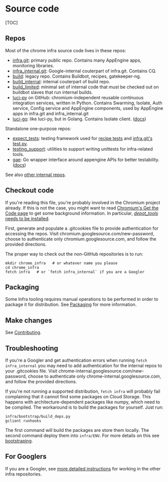# Source code

[TOC]

## Repos
Most of the chrome infra source code lives in these repos:

* [infra.git](..): primary public repo.
  Contains many AppEngine apps, monitoring libraries.
* [infra_internal.git](https://chrome-internal.googlesource.com/infra/infra_internal):
  Google-internal couterpart of infra.git. Contains CQ.
* [build](https://chromium.googlesource.com/chromium/tools/build/): legacy
  repo. Contains Buildbot, recipes, gatekeeper-ng.
* [build_internal](https://chrome-internal.googlesource.com/chrome/tools/build):
  internal couterpart of build repo.
* [build_limited](https://chrome-internal.googlesource.com/chrome/tools/build_limited/scripts/slave/):
  minimal set of internal code that must be checked out on buildbot slaves
  that run internal builds.
* [luci-py](https://github.com/luci/luci-py) on GitHub: chromium-independent
  reusable continuous integration services, written in Python.
  Contains Swarming, Isolate, Auth service, Config service and AppEngine
  components, used by AppEngine apps in infra.git and infra_internal.git
* [luci-go](https://github.com/luci/luci-go): like luci-py, but in Golang.
  Contains Isolate client. ([docs](https://godoc.org/github.com/luci/luci-go))

Standalone one-purpose repos:

* [expect_tests](https://chromium.googlesource.com/infra/testing/expect_tests):
  testing framework used for [recipe tests](users/recipes.md) and
  [infra.git's test.py](../test.py).
* [testing_support](https://chromium.googlesource.com/infra/testing/testing_support):
  utilities to support writing unittests for infra-related tools.
* [gae](https://github.com/luci/gae): Go wrapper interface around appengine APIs for
  better testability. ([docs](https://godoc.org/github.com/luci/gae))

See also
[other internal repos](http://go/chrome-infra-docs-internal/source.md).

## Checkout code

If you're reading this file, you're probably involved in the Chromium
project already. If this is not the case, you might want to read
[Chromium's Get the Code page](http://dev.chromium.org/developers/how-tos/get-the-code)
to get some background information. In particular,
[_depot_tools_ needs to be installed](http://dev.chromium.org/developers/how-tos/install-depot-tools).

First, generate and populate a .gitcookies file to provide authentication for
accessing the repos. Visit chromium.googlesource.com/new-password, choose to
authenticate only chromium.googlesource.com, and follow the provided directions.

The proper way to check out the non-GitHub repositories is to run:

    mkdir chrome_infra   # or whatever name you please
    cd chrome_infra
    fetch infra   # or `fetch infra_internal` if you are a Googler

## Packaging

Some Infra tooling requires manual operations to be performed in order to
package it for distribution. See [Packaging](packaging/index.md) for more
information.

## Make changes

See [Contributing](contributing.md).

## Troubleshooting

If you're a Googler and get authentication errors when running `fetch
infra_internal` you may need to add authentication for the internal repos to
your .gitcookies file. Visit chrome-internal.googlesource.com/new-password,
choose to authenticate only chrome-internal.googlesource.com, and follow the
provided directions.

If you're not running a supported distribution, `fetch infra` will
probably fail complaining that it cannot find some packages on Cloud
Storage. This happens with architecture-dependent packages like numpy,
which need to be compiled. The workaround is to build the packages for
yourself. Just run:

    infra/bootstrap/build_deps.py
    gclient runhooks

The first command will build the packages are store them locally. The
second command deploy them into `infra/ENV`. For more details on this
see [bootstraping](/bootstrap/README.md).

## For Googlers

If you are a Googler, see [more detailed
instructions](http://sites/chrome-infrastructure/getting-started) for working in the
other infra repositories.
